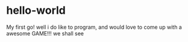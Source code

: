 # hello-world
My first go!
well i do like to program, and would love to come up with a awesome GAME!!!
we shall see
